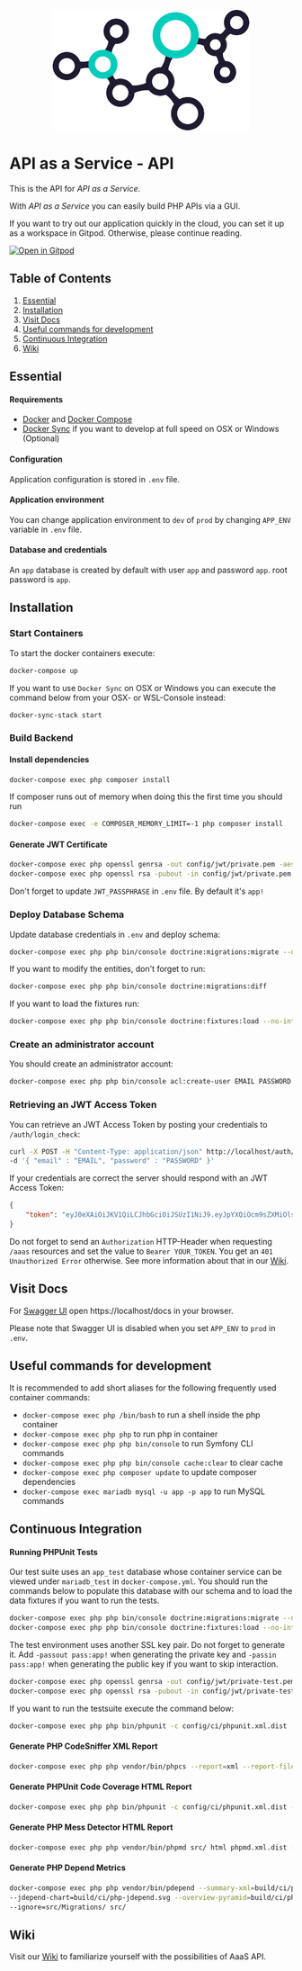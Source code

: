 <p align="center">
    <img src="https://raw.githubusercontent.com/christiansiewert/aaas-api/develop/docs/logo.png" alt="API as a Service" />
</p>

# API as a Service - API

This is the API for _API as a Service_.

With _API as a Service_ you can easily build PHP APIs via a GUI.

If you want to try out our application quickly in the cloud, you can set it up as a workspace in Gitpod. Otherwise, please continue reading.

[![Open in Gitpod](https://gitpod.io/button/open-in-gitpod.svg)](https://gitpod.io/#https://github.com/christiansiewert/aaas-api/tree/develop)

## Table of Contents

1. [Essential](#essential)
2. [Installation](#installation)
3. [Visit Docs](#visit-docs)
4. [Useful commands for development](#useful-commands-for-development)
5. [Continuous Integration](#continuous-integration)
6. [Wiki](#wiki)

## Essential

#### Requirements

* [Docker] and [Docker Compose]
* [Docker Sync] if you want to develop at full speed on OSX or Windows (Optional)

#### Configuration

Application configuration is stored in `.env` file. 

#### Application environment
You can change application environment to `dev` of `prod` by changing `APP_ENV` variable in `.env` file.

#### Database and credentials
An `app` database is created by default with user `app` and password `app`. root password is `app`.

## Installation

### Start Containers 

To start the docker containers execute: 

```bash
docker-compose up
```

If you want to use `Docker Sync` on OSX or Windows you can execute the command below from your OSX- or WSL-Console instead:

```bash
docker-sync-stack start
```

### Build Backend

#### Install dependencies

```bash
docker-compose exec php composer install
```

If composer runs out of memory when doing this the first time you should run

```bash
docker-compose exec -e COMPOSER_MEMORY_LIMIT=-1 php composer install
```

#### Generate JWT Certificate

```bash
docker-compose exec php openssl genrsa -out config/jwt/private.pem -aes256 4096
docker-compose exec php openssl rsa -pubout -in config/jwt/private.pem -out config/jwt/public.pem
```

Don't forget to update `JWT_PASSPHRASE` in `.env` file. By default it's `app!`

### Deploy Database Schema

Update database credentials in `.env` and deploy schema:

```bash
docker-compose exec php php bin/console doctrine:migrations:migrate --no-interaction
```

If you want to modify the entities, don't forget to run:

```bash
docker-compose exec php php bin/console doctrine:migrations:diff
```

If you want to load the fixtures run:

```bash
docker-compose exec php php bin/console doctrine:fixtures:load --no-interaction
```

### Create an administrator account

You should create an administrator account:

```bash
docker-compose exec php php bin/console acl:create-user EMAIL PASSWORD --admin
```

### Retrieving an JWT Access Token

You can retrieve an JWT Access Token by posting your credentials to `/auth/login_check`:

```bash
curl -X POST -H "Content-Type: application/json" http://localhost/auth/login_check \
-d '{ "email" : "EMAIL", "password" : "PASSWORD" }'
```

If your credentials are correct the server should respond with an JWT Access Token:

```json
{
    "token": "eyJ0eXAiOiJKV1QiLCJhbGciOiJSUzI1NiJ9.eyJpYXQiOcm9sZXMiOlsiUk9MRV9..."
}
```

Do not forget to send an `Authorization` HTTP-Header when requesting `/aaas` resources and set the value to `Bearer YOUR_TOKEN`. You get an `401 Unauthorized Error` otherwise. See more information about that in our [Wiki].

## Visit Docs

For [Swagger UI] open https://localhost/docs in your browser. 

Please note that Swagger UI is disabled when you set `APP_ENV` to `prod` in `.env`. 

## Useful commands for development

It is recommended to add short aliases for the following frequently used container commands:

* `docker-compose exec php /bin/bash` to run a shell inside the php container
* `docker-compose exec php php` to run php in container
* `docker-compose exec php php bin/console` to run Symfony CLI commands
* `docker-compose exec php php bin/console cache:clear` to clear cache
* `docker-compose exec php composer update` to update composer dependencies
* `docker-compose exec mariadb mysql -u app -p app` to run MySQL commands

## Continuous Integration

#### Running PHPUnit Tests

Our test suite uses an ``app_test`` database whose container service can be viewed under ``mariadb_test`` in ``docker-compose.yml``. You should run the commands below to populate this database with our schema and to load the data fixtures if you want to run the tests.

```bash
docker-compose exec php php bin/console doctrine:migrations:migrate --no-interaction --env=test
docker-compose exec php php bin/console doctrine:fixtures:load --no-interaction --env=test
```

The test environment uses another SSL key pair. Do not forget to generate it. Add ``-passout pass:app!`` when generating the private key and ``-passin pass:app!`` when generating the public key if you want to skip interaction.

```bash
docker-compose exec php openssl genrsa -out config/jwt/private-test.pem -aes256 4096
docker-compose exec php openssl rsa -pubout -in config/jwt/private-test.pem -out config/jwt/public-test.pem
```

If you want to run the testsuite execute the command below:

```bash
docker-compose exec php php bin/phpunit -c config/ci/phpunit.xml.dist
```

#### Generate PHP CodeSniffer XML Report

```bash
docker-compose exec php php vendor/bin/phpcs --report=xml --report-file=build/ci/phpcs.xml
```

#### Generate PHPUnit Code Coverage HTML Report

```bash
docker-compose exec php php bin/phpunit -c config/ci/phpunit.xml.dist --coverage-html build/ci/coverage
```

#### Generate PHP Mess Detector HTML Report

```bash
docker-compose exec php php vendor/bin/phpmd src/ html phpmd.xml.dist --reportfile build/ci/phpmd.html
```

#### Generate PHP Depend Metrics

```bash
docker-compose exec php php vendor/bin/pdepend --summary-xml=build/ci/php-pdepend.xml \
--jdepend-chart=build/ci/php-jdepend.svg --overview-pyramid=build/ci/php-pyramid.svg \
--ignore=src/Migrations/ src/
```

## Wiki

Visit our [Wiki] to familiarize yourself with the possibilities of AaaS API.

[Docker]: https://docs.docker.com/engine/installation
[Docker Compose]: https://docs.docker.com/compose/install/
[Swagger UI]: https://swagger.io/tools/swagger-ui/
[Docker Sync]: http://docker-sync.io/
[Wiki]: https://aaas-api.readthedocs.io



